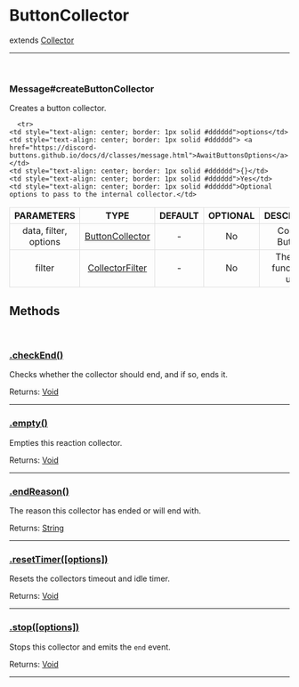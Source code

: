 # ButtonCollector

extends [Collector]()

<hr>
<br>


### Message#createButtonCollector

Creates a button collector.

<html>
<body>
<table>
  <tr>
    <th style="text-align: center; border: 1px solid #dddddd">PARAMETERS</th>
    <th style="text-align: center; border: 1px solid #dddddd">TYPE</th>
    <th style="text-align: center; border: 1px solid #dddddd">DEFAULT</th>
    <th style="text-align: center; border: 1px solid #dddddd" >OPTIONAL</th>
    <th style="text-align: center; border: 1px solid #dddddd">DESCRIPTION</th>
   </tr>

  
  <tr>
    <td style="text-align: center; border: 1px solid #dddddd">data, filter, options</td>
    <td style="text-align: center; border: 1px solid #dddddd"> <a href="https://github.com/AngeloCore/discord-buttons/blob/dev/src/v12/Classes/ButtonCollector.js">ButtonCollector</a></td>
    <td style="text-align: center; border: 1px solid #dddddd">-</td>
    <td style="text-align: center; border: 1px solid #dddddd">No</td>
    <td style="text-align: center; border: 1px solid #dddddd">Collects Buttons.</td>

  </tr>
  
 

  <tr>
    <td style="text-align: center; border: 1px solid #dddddd">filter</td>
    <td style="text-align: center; border: 1px solid #dddddd"> <a href="https://discord.js.org/#/docs/main/stable/typedef/CollectorFilter">CollectorFilter</a> </td>
    <td style="text-align: center; border: 1px solid #dddddd">-</td>
    <td style="text-align: center; border: 1px solid #dddddd">No</td>
    <td style="text-align: center; border: 1px solid #dddddd">The filter function to use.</td>

  </tr>

  
      <tr>
    <td style="text-align: center; border: 1px solid #dddddd">options</td>
    <td style="text-align: center; border: 1px solid #dddddd"> <a href="https://discord-buttons.github.io/docs/d/classes/message.html">AwaitButtonsOptions</a></td>
    <td style="text-align: center; border: 1px solid #dddddd">{}</td>
    <td style="text-align: center; border: 1px solid #dddddd">Yes</td>
    <td style="text-align: center; border: 1px solid #dddddd">Optional options to pass to the internal collector.</td>

  </tr>
  
</table>
</body>
</html>





## Methods

<br>



### [.checkEnd()](https://discord.js.org/#/docs/main/stable/class/ReactionCollector?scrollTo=stop)

Checks whether the collector should end, and if so, ends it.

Returns: [Void](https://developer.mozilla.org/en-US/docs/Web/JavaScript/Reference/Operators/void)

-----

### [.empty()](https://discord.js.org/#/docs/main/stable/class/ReactionCollector?scrollTo=empty)

Empties this reaction collector.

Returns: [Void](https://developer.mozilla.org/en-US/docs/Web/JavaScript/Reference/Operators/void)

---

### [.endReason()](https://discord.js.org/#/docs/main/stable/class/ReactionCollector?scrollTo=endReason)

The reason this collector has ended or will end with.

Returns: [String](https://developer.mozilla.org/en-US/docs/Web/JavaScript/Reference/Global_Objects/String)

---

### [.resetTimer([options])](https://discord.js.org/#/docs/main/stable/class/ReactionCollector?scrollTo=resetTimer)

Resets the collectors timeout and idle timer.

Returns: [Void](https://developer.mozilla.org/en-US/docs/Web/JavaScript/Reference/Operators/void)

---

### [.stop([options])](https://discord.js.org/#/docs/main/stable/class/ReactionCollector?scrollTo=stop)

Stops this collector and emits the `end` event.

Returns: [Void](https://developer.mozilla.org/en-US/docs/Web/JavaScript/Reference/Operators/void)

---




